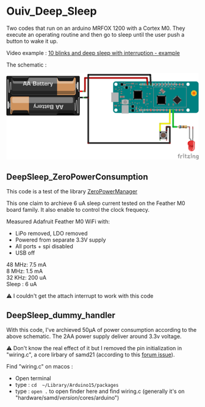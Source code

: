 # Ouiv_Deep_Sleep

Two codes that run on an arduino MRFOX 1200 with a Cortex M0. They execute an operating routine and then go to sleep until the user push a button to wake it up.

Video example : [10 blinks and deep sleep with interruption - example](https://youtu.be/4hDMrkHKJ5g)

The schematic : 

![schematic](images/deep_sleep_mrfox1200_sch_bb.png)

## DeepSleep_ZeroPowerConsumption

This code is a test of the library [ZeroPowerManager](https://github.com/ee-quipment/ZeroPowerManager)

This one claim to archieve 6 uA sleep current tested on the Feather M0 board family. It also enable to control the clock frequecy.

Measured Adafruit Feather M0 WiFi with:

- LiPo removed, LDO removed
- Powered from separate 3.3V supply
- All ports + spi disabled
- USB off

48 MHz: 7.5 mA<br/>
8 MHz: 1.5 mA<br/>
32 KHz: 200 uA<br/>
Sleep : 6 uA

⚠️ I couldn't get the attach interrupt to work with this code

## DeepSleep_dummy_handler

With this code, I've archieved 50μA of power consumption according to the above schematic. The 2AA power supply deliver around 3.3v voltage.<br/>

⚠️  Don't know the real effect of it but I removed the pin initialization in "wiring.c", a core lirbary of samd21 (according to this [forum issue](https://forum.arduino.cc/t/lowest-consumption-issue/479483/17)).

Find "wiring.c" on macos :
- Open terminal
- type : `cd  ~/Library/Arduino15/packages`
- type : `open .` to open finder here and find wiring.c (generally it's on "hardware/samd/_version_/cores/arduino")

